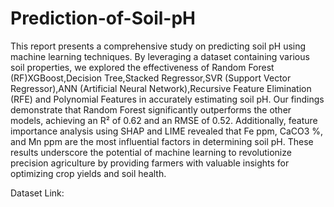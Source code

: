 # Prediction-of-Soil-pH

This report presents a comprehensive study on predicting soil pH using machine learning techniques. By leveraging a dataset containing various soil properties, we explored the effectiveness of Random Forest (RF)XGBoost,Decision Tree,Stacked Regressor,SVR (Support Vector Regressor),ANN (Artificial Neural Network),Recursive Feature Elimination (RFE) and Polynomial Features in accurately estimating soil pH. Our findings demonstrate that Random Forest significantly outperforms the other models, achieving an R² of 0.62 and an RMSE of 0.52. Additionally, feature importance analysis using SHAP and LIME revealed that Fe ppm, CaCO3 %, and Mn ppm are the most influential factors in determining soil pH. These results underscore the potential of machine learning to revolutionize precision agriculture by providing farmers with valuable insights for optimizing crop yields and soil health.

Dataset Link:
